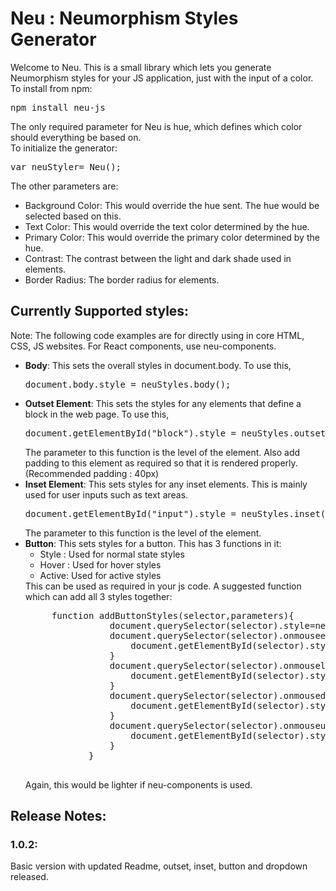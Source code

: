 # Neu : Neumorphism Styles Generator

Welcome to Neu. This is a small library which lets you generate Neumorphism styles for your JS application, just with the input of a color.
<br>To install from npm:
<pre>npm install neu-js</pre>
The only required parameter for Neu is hue, which defines which color should everything be based on.
<br>
To initialize the generator:
<pre>
var neuStyler= Neu();
</pre>
The other parameters are:
<ul>
    <li>Background Color: This would override the hue sent. The hue would be selected based on this.</li>
    <li>Text Color: This would override the text color determined by the hue.</li>
    <li>Primary Color: This would override the primary color determined by the hue.</li>
    <li>Contrast: The contrast between the light and dark shade used in elements.</li>
    <li>Border Radius: The border radius for elements.</li>
</ul>

 ## Currently Supported styles:
 Note: The following code examples are for directly using in core HTML, CSS, JS websites. For React components, use neu-components.
 <ul>
  <li><b>Body</b>: This sets the overall styles in document.body. To use this, 
    <pre>document.body.style = neuStyles.body();</pre>
  </li>
  <li><b>Outset Element</b>: This sets the styles for any elements that define a block in the web page. To use this,
    <pre>document.getElementById("block").style = neuStyles.outset(2)</pre>
    The parameter to this function is the level of the element.
    Also add padding to this element as required so that it is rendered properly. (Recommended padding : 40px)
  </li>
  <li><b>Inset Element</b>: This sets styles for any inset elements. This is mainly used for user inputs such as text areas.
    <pre>document.getElementById("input").style = neuStyles.inset(2)</pre>
    The parameter to this function is the level of the element.
  </li>
  <li><b>Button</b>: This sets styles for a button. This has 3 functions in it:
     <ul>
       <li>Style : Used for normal state styles</li>
       <li>Hover : Used for hover styles</li>
       <li>Active: Used for active styles</li>
    </ul>
    This can be used as required in your js code.
    A suggested function which can add all 3 styles together:
    <pre>
     function addButtonStyles(selector,parameters){
                document.querySelector(selector).style=neuStyles.button(parameters).style();
                document.querySelector(selector).onmouseenter=()=>{
                    document.getElementById(selector).style = neuStyles.button(parameters).hover();
                }
                document.querySelector(selector).onmouseleave=()=>{
                    document.getElementById(selector).style = neuStyles.button(parameters).style();
                }
                document.querySelector(selector).onmousedown=()=>{
                    document.getElementById(selector).style = neuStyles.button(parameters).active();
                }
                document.querySelector(selector).onmouseup=()=>{
                    document.getElementById(selector).style = neuStyles.button(parameters).style();
                }
            }
    </pre>
    Again, this would be lighter if neu-components is used.
  </li>
 </ul>
  
## Release Notes:

### 1.0.2:
Basic version with updated Readme, outset, inset, button and dropdown released.